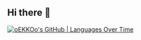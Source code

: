 ## Hi there 👋

<!--
**oEKKOo/oEKKOo** is a ✨ _special_ ✨ repository because its `README.md` (this file) appears on your GitHub profile.

Here are some ideas to get you started:

- 🔭 I’m currently working on ...
- 🌱 I’m currently learning ...
- 👯 I’m looking to collaborate on ...
- 🤔 I’m looking for help with ...
- 💬 Ask me about ...
- 📫 How to reach me: ...
- 😄 Pronouns: ...
- ⚡ Fun fact: ...
-->
[![oEKKOo's GitHub | Languages Over Time](https://stats.quira.sh/oEKKOo/languages-over-time?theme=dark)](https://quira.sh?utm_source=widgets&utm_campaign=oEKKOo)
